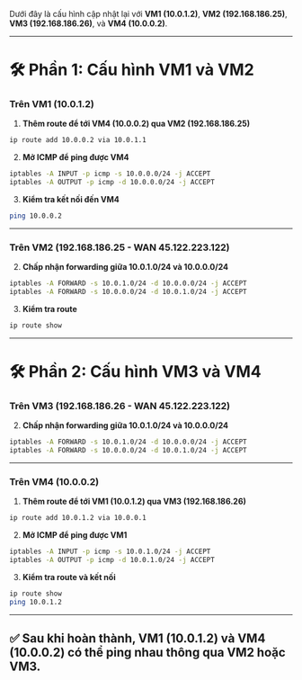 Dưới đây là cấu hình cập nhật lại với **VM1 (10.0.1.2)**, **VM2 (192.168.186.25)**, **VM3 (192.168.186.26)**, và **VM4 (10.0.0.2)**.

---

# **🛠 Phần 1: Cấu hình VM1 và VM2**  
### **Trên VM1 (10.0.1.2)**
1. **Thêm route để tới VM4 (10.0.0.2) qua VM2 (192.168.186.25)**
```bash
ip route add 10.0.0.2 via 10.0.1.1
```
2. **Mở ICMP để ping được VM4**
```bash
iptables -A INPUT -p icmp -s 10.0.0.0/24 -j ACCEPT
iptables -A OUTPUT -p icmp -d 10.0.0.0/24 -j ACCEPT
```
3. **Kiểm tra kết nối đến VM4**
```bash
ping 10.0.0.2
```

---

### **Trên VM2 (192.168.186.25 - WAN 45.122.223.122)**

2. **Chấp nhận forwarding giữa 10.0.1.0/24 và 10.0.0.0/24**
```bash
iptables -A FORWARD -s 10.0.1.0/24 -d 10.0.0.0/24 -j ACCEPT
iptables -A FORWARD -s 10.0.0.0/24 -d 10.0.1.0/24 -j ACCEPT
```
3. **Kiểm tra route**
```bash
ip route show
```

---

# **🛠 Phần 2: Cấu hình VM3 và VM4**  
### **Trên VM3 (192.168.186.26 - WAN 45.122.223.122)**

2. **Chấp nhận forwarding giữa 10.0.1.0/24 và 10.0.0.0/24**
```bash
iptables -A FORWARD -s 10.0.1.0/24 -d 10.0.0.0/24 -j ACCEPT
iptables -A FORWARD -s 10.0.0.0/24 -d 10.0.1.0/24 -j ACCEPT
```

---

### **Trên VM4 (10.0.0.2)**
1. **Thêm route để tới VM1 (10.0.1.2) qua VM3 (192.168.186.26)**
```bash
ip route add 10.0.1.2 via 10.0.0.1
```
2. **Mở ICMP để ping được VM1**
```bash
iptables -A INPUT -p icmp -s 10.0.1.0/24 -j ACCEPT
iptables -A OUTPUT -p icmp -d 10.0.1.0/24 -j ACCEPT
```
3. **Kiểm tra route và kết nối**
```bash
ip route show
ping 10.0.1.2
```

---

## ✅ **Sau khi hoàn thành, VM1 (10.0.1.2) và VM4 (10.0.0.2) có thể ping nhau thông qua VM2 hoặc VM3.**
